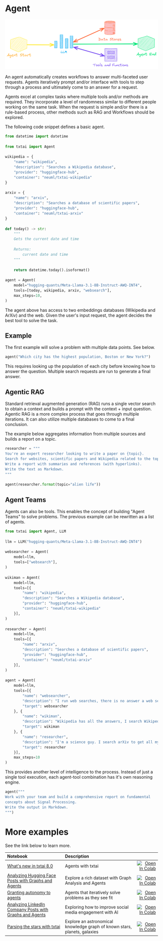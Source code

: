# Agent

![agent](../images/agent.png)

An agent automatically creates workflows to answer multi-faceted user requests. Agents iteratively prompt and/or interface with tools to
step through a process and ultimately come to an answer for a request.

Agents excel at complex tasks where multiple tools and/or methods are required. They incorporate a level of randomness similar to different
people working on the same task. When the request is simple and/or there is a rule-based process, other methods such as RAG and Workflows
should be explored.

The following code snippet defines a basic agent.

```python
from datetime import datetime

from txtai import Agent

wikipedia = {
    "name": "wikipedia",
    "description": "Searches a Wikipedia database",
    "provider": "huggingface-hub",
    "container": "neuml/txtai-wikipedia"
}

arxiv = {
    "name": "arxiv",
    "description": "Searches a database of scientific papers",
    "provider": "huggingface-hub",
    "container": "neuml/txtai-arxiv"
}

def today() -> str:
    """
    Gets the current date and time

    Returns:
        current date and time
    """

    return datetime.today().isoformat()

agent = Agent(
    model="hugging-quants/Meta-Llama-3.1-8B-Instruct-AWQ-INT4",
    tools=[today, wikipedia, arxiv, "websearch"],
    max_steps=10,
)
```

The agent above has access to two embeddings databases (Wikipedia and ArXiv) and the web. Given the user's input request, the agent decides the best tool to solve the task.

## Example

The first example will solve a problem with multiple data points. See below.

```python
agent("Which city has the highest population, Boston or New York?")
```

This requires looking up the population of each city before knowing how to answer the question. Multiple search requests are run to generate a final answer.

## Agentic RAG

Standard retrieval augmented generation (RAG) runs a single vector search to obtain a context and builds a prompt with the context + input question. Agentic RAG is a more complex process that goes through multiple iterations. It can also utilize multiple databases to come to a final conclusion.

The example below aggregates information from multiple sources and builds a report on a topic.

```python
researcher = """
You're an expert researcher looking to write a paper on {topic}.
Search for websites, scientific papers and Wikipedia related to the topic.
Write a report with summaries and references (with hyperlinks).
Write the text as Markdown.
"""

agent(researcher.format(topic="alien life"))
```

## Agent Teams

Agents can also be tools. This enables the concept of building "Agent Teams" to solve problems. The previous example can be rewritten as a list of agents.

```python
from txtai import Agent, LLM

llm = LLM("hugging-quants/Meta-Llama-3.1-8B-Instruct-AWQ-INT4")

websearcher = Agent(
    model=llm,
    tools=["websearch"],
)

wikiman = Agent(
    model=llm,
    tools=[{
        "name": "wikipedia",
        "description": "Searches a Wikipedia database",
        "provider": "huggingface-hub",
        "container": "neuml/txtai-wikipedia"
    }],
)

researcher = Agent(
    model=llm,
    tools=[{
        "name": "arxiv",
        "description": "Searches a database of scientific papers",
        "provider": "huggingface-hub",
        "container": "neuml/txtai-arxiv"
    }],
)

agent = Agent(
    model=llm,
    tools=[{
        "name": "websearcher",
        "description": "I run web searches, there is no answer a web search can't solve!",
        "target": websearcher
    }, {
        "name": "wikiman",
        "description": "Wikipedia has all the answers, I search Wikipedia and answer questions",
        "target": wikiman
    }, {
        "name": "researcher",
        "description": "I'm a science guy. I search arXiv to get all my answers.",
        "target": researcher
    }],
    max_steps=10
)
```

This provides another level of intelligence to the process. Instead of just a single tool execution, each agent-tool combination has it's own reasoning engine.

```python
agent("""
Work with your team and build a comprehensive report on fundamental
concepts about Signal Processing.
Write the output in Markdown.
""")
```

# More examples

See the link below to learn more.

| Notebook  | Description  |       |
|:----------|:-------------|------:|
| [What's new in txtai 8.0](https://github.com/neuml/txtai/blob/master/examples/67_Whats_new_in_txtai_8_0.ipynb) | Agents with txtai | [![Open In Colab](https://colab.research.google.com/assets/colab-badge.svg)](https://colab.research.google.com/github/neuml/txtai/blob/master/examples/67_Whats_new_in_txtai_8_0.ipynb) |
| [Analyzing Hugging Face Posts with Graphs and Agents](https://github.com/neuml/txtai/blob/master/examples/68_Analyzing_Hugging_Face_Posts_with_Graphs_and_Agents.ipynb) | Explore a rich dataset with Graph Analysis and Agents | [![Open In Colab](https://colab.research.google.com/assets/colab-badge.svg)](https://colab.research.google.com/github/neuml/txtai/blob/master/examples/68_Analyzing_Hugging_Face_Posts_with_Graphs_and_Agents.ipynb) |
| [Granting autonomy to agents](https://github.com/neuml/txtai/blob/master/examples/69_Granting_autonomy_to_agents.ipynb) | Agents that iteratively solve problems as they see fit | [![Open In Colab](https://colab.research.google.com/assets/colab-badge.svg)](https://colab.research.google.com/github/neuml/txtai/blob/master/examples/69_Granting_autonomy_to_agents.ipynb) |
| [Analyzing LinkedIn Company Posts with Graphs and Agents](https://github.com/neuml/txtai/blob/master/examples/71_Analyzing_LinkedIn_Company_Posts_with_Graphs_and_Agents.ipynb) | Exploring how to improve social media engagement with AI | [![Open In Colab](https://colab.research.google.com/assets/colab-badge.svg)](https://colab.research.google.com/github/neuml/txtai/blob/master/examples/71_Analyzing_LinkedIn_Company_Posts_with_Graphs_and_Agents.ipynb) |
| [Parsing the stars with txtai](https://github.com/neuml/txtai/blob/master/examples/72_Parsing_the_stars_with_txtai.ipynb) | Explore an astronomical knowledge graph of known stars, planets, galaxies | [![Open In Colab](https://colab.research.google.com/assets/colab-badge.svg)](https://colab.research.google.com/github/neuml/txtai/blob/master/examples/72_Parsing_the_stars_with_txtai.ipynb) |
